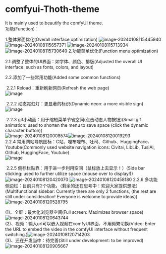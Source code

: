 # comfyui-Thoth-theme
It is mainly used to beautify the comfyUI theme.<br>
功能(Function)：

1.整体界面优化(Overall interface optimization)
![image-20240108115445940](https://github.com/RyanSHS6/comfyui-Thoth-theme/assets/118988972/f3b058c6-b796-4fb8-82aa-3e1cb6972834)
![image-20240108115657371](https://github.com/RyanSHS6/comfyui-Thoth-theme/assets/118988972/92b4308e-0d86-4a68-8218-f962b894c65f)
![image-20240108115713934](https://github.com/RyanSHS6/comfyui-Thoth-theme/assets/118988972/08caa97a-9104-4032-ad79-b614dc163665)
![image-20240108115730640](https://github.com/RyanSHS6/comfyui-Thoth-theme/assets/118988972/defaf143-62c9-4228-922f-7dade41cf914)
2.功能菜单优化(Function menu optimization)

   2.1.调整了整体的UI界面：如字体、颜色、排版(Adjusted the overall UI interface: such as fonts, colors, and layout)

   2.2.添加了一些常用功能(Added some common functions)

​       2.2.1  Reload：重新刷新网页(Refresh the web page)<br>
![image](https://github.com/RyanSHS6/comfyui-Thoth-theme/assets/118988972/b26b929e-d47d-4340-ad1c-950bca40b47c)


​       2.2.2  动态霓虹灯：更显著的标识(Dynamic neon: a more visible sign)<br>
![image](https://github.com/RyanSHS6/comfyui-Thoth-theme/assets/118988972/5150b0f9-9390-4d8b-8667-892a46058c36)


​       2.2.3  gif小动画：用于缩短菜单节省空间(点击动态人物按钮)(Small gif animation: used to shorten the menu to save space (click the dynamic character button))<br>
![image-20240108120008574](https://github.com/RyanSHS6/comfyui-Thoth-theme/assets/118988972/bbd9d986-6bef-41f9-8077-04bc303c7c1b)![image-20240108120019293](https://github.com/RyanSHS6/comfyui-Thoth-theme/assets/118988972/365e83b7-3aa7-4ece-8d58-b09261efe351)
<br>
       2.2.4  常用网站导航图标：C站、哩布哩布、吐司、Github、HuggingFace、Youtube(Commonly used website navigation icons: Civitai, LibLib, TusiAI, Github, HuggingFace, Youtube)<br>
   ![image](https://github.com/RyanSHS6/comfyui-Thoth-theme/assets/118988972/3a55687a-5835-44e1-8e51-36aa38b8c41d)


​      2.2.5  侧标栏贴靠：用于进一步利用空间（鼠标放上去显示！）(Side bar sticking: used to further utilize space (mouse over to display!))
![image-20240108120420070](https://github.com/RyanSHS6/comfyui-Thoth-theme/assets/118988972/4a186f40-7102-48f5-ae48-9381ddcdf161)
![image-20240108120458180](https://github.com/RyanSHS6/comfyui-Thoth-theme/assets/118988972/8ad32567-2a78-4672-8044-d400ef4fe2c1)
 2.2.6  多功能侧边栏：目前只有2个功能，（剩余的还在思考中！欢迎大家提供想法）(Multifunctional sidebar: Currently there are only 2 functions, (the rest are still under consideration! Everyone is welcome to provide ideas))
![image-20240108120528795](https://github.com/RyanSHS6/comfyui-Thoth-theme/assets/118988972/0c61a45c-609f-4a86-9452-10cdd35bff9b)

(1)、全屏：最大化浏览器空间(Full screen: Maximizes browser space)![image-20240108120643744](https://github.com/RyanSHS6/comfyui-Thoth-theme/assets/118988972/9c66973a-a42f-4535-87a5-7b6f2cb6d1c3)<br>
(2)、视频：输入url可以嵌入视频在comfyUI界面，不用频繁切换(Video: Enter the URL to embed the video in the comfyUI interface without frequent switching.)![image-20240108120714203](https://github.com/RyanSHS6/comfyui-Thoth-theme/assets/118988972/cb1ddea5-2e89-49de-93ab-0b8287d9bb82)<br>
(3)、还在开发当中：待完善(Still under development: to be improved)![image-20240108120905667](https://github.com/RyanSHS6/comfyui-Thoth-theme/assets/118988972/9ad659ac-4e20-41f4-ba7a-08875349eaec)<br>
